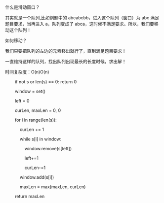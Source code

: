 

什么是滑动窗口？

其实就是一个队列,比如例题中的 abcabcbb，进入这个队列（窗口）为 abc 满足题目要求，当再进入 a，队列变成了 abca，这时候不满足要求。所以，我们要移动这个队列！

如何移动？

我们只要把队列的左边的元素移出就行了，直到满足题目要求！

一直维持这样的队列，找出队列出现最长的长度时候，求出解！

时间复杂度：O(n)O(n)


        if not s or len(s) == 0: return 0

        window = set()

        left = 0

        curLen, maxLen = 0, 0

        for i in range(len(s)):

            curLen += 1

            while s[i] in window:

                window.remove(s[left])

                left+=1

                curLen-=1

            window.add(s[i])

            maxLen = max(maxLen, curLen)

        return maxLen

